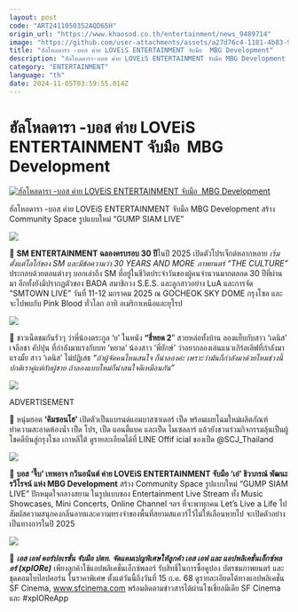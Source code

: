 ```yaml
---
layout: post
code: "ART2411050352AQD65H"
origin_url: "https://www.khaosod.co.th/entertainment/news_9489714"
image: "https://github.com/user-attachments/assets/a27d76c4-1181-4b83-9e2a-bc7e7366b2db"
title: "ฮัลโหลดารา -บอส ค่าย LOVEiS ENTERTAINMENT จับมือ  MBG Development"
description: "ฮัลโหลดารา-บอส ค่าย LOVEiS ENTERTAINMENT จับมือ MBG Development สร้าง Community Space รูปแบบใหม่ “GUMP SIAM LIVE” ปักหมุดใจกลางสยาม"
category: "ENTERTAINMENT"
language: "th"
date: 2024-11-05T03:59:55.014Z
---
```


# ฮัลโหลดารา -บอส ค่าย LOVEiS ENTERTAINMENT จับมือ  MBG Development

[![ฮัลโหลดารา -บอส ค่าย LOVEiS ENTERTAINMENT จับมือ  MBG Development](https://www.khaosod.co.th/wpapp/uploads/2024/11/loo.jpg "ฮัลโหลดารา -บอส ค่าย LOVEiS ENTERTAINMENT จับมือ  MBG Development")](https://www.khaosod.co.th/wpapp/uploads/2024/11/loo.jpg)

ฮัลโหลดารา -บอส ค่าย LOVEiS ENTERTAINMENT จับมือ MBG Development สร้าง Community Space รูปแบบใหม่ “GUMP SIAM LIVE”

![](https://www.khaosod.co.th/wpapp/uploads/2024/11/โปรเจ็กต์ครบรอบ-30-ปี-SM-ENTERTAINMENT.jpg)

📌 **SM ENTERTAINMENT ฉลองครบรอบ 30 ปี**ในปี 2025 เปิดตัวโปรเจ็กต์หลากหลาย _เริ่มตั้งแต่โลโก้ของ SM และมีข้อความว่า 30 YEARS AND MORE ภาพยนตร์ “THE CULTURE”_ ประกอบด้วยตอนต่างๆ บอกเล่าถึง SM ที่อยู่ในชีวิตประจำวันของผู้คนจำนวนมากตลอด 30 ปีที่ผ่านมา อีกทั้งยังมีปรากฏตัวของ BADA สมาชิกวง S.E.S. และลูกสาวอย่าง LuA และการจัด “SMTOWN LIVE” วันที่ 11-12 มกราคม 2025 ณ GOCHEOK SKY DOME กรุงโซล และจะไปพบกับ Pink Blood ทั่วโลก อาทิ อเมริกาเหนือและยุโรป

![](https://www.khaosod.co.th/wpapp/uploads/2024/11/เดนิส-เจลีลชา.jpg)

📌 ชาวเน็ตชมกันรัวๆ ว่าพี่น้องตระกูล ‘ย’ ในหนัง **“ธี่หยด 2**” สวยหล่อทั้งบ้าน ลองแย็บกับสาว ‘เดนิส’ เจลีลชา คัปปุน ที่กำลังมาแรงกับบท ‘หยาด’ น้องสาว ‘พี่ยักษ์’ ว่าอยากลองเล่นแนวเกิร์ลเลิฟที่กำลังมาแรงมั้ย สาว ‘เดนิส’ ไม่ปฏิเสธ _“ถ้าผู้จัดคนไหนสนใจ ก็น่าลองค่ะ เพราะว่ามันก็กำลังมาด้วยไหมช่วงนี้ ปกติเราคู่แต่กับผู้ชาย ถ้าลองแบบใหม่ก็น่าสนใจดีเหมือนกัน”_

![](https://www.khaosod.co.th/wpapp/uploads/2024/11/คิมซอนโฮ.jpg)

ADVERTISEMENT

📌 หนุ่มฮอต **‘คิมซอนโฮ’** เปิดตัวเป็นแบรนด์แอมบาสซาเดอร์ เป็ด พร้อมเผยโฉมใหม่ผลิตภัณฑ์ทำความสะอาดห้องน้ำ เป็ด โปร, เป็ด แอนตี้แบค และเป็ด ไมเซลลาร์ แล้วยังชวนร่วมกิจกรรมลุ้นเป็นผู้โชคดีบินสู่กรุงโซล เกาหลีใต้ ดูรายละเอียดได้ที่ LINE Offif icial ของเป็ด @SCJ\_Thailand

![](https://www.khaosod.co.th/wpapp/uploads/2024/11/จี๊บ-เทพอาจ-เอ๋-ธิวาภรณ์.jpg)

📌 **บอส ‘จี๊บ’ เทพอาจ กวินอนันต์ ค่าย LOVEiS ENTERTAINMENT จับมือ ‘เอ๋’ ธิวาภรณ์ พัฒนะรวีโรจน์ แห่ง MBG Development** สร้าง Community Space รูปแบบใหม่ “GUMP SIAM LIVE” ปักหมุดใจกลางสยาม ในรูปแบบของ Entertainment Live Stream ทั้ง Music Showcases, Mini Concerts, Online Channel ฯลฯ ที่จะพาทุกคน Let’s Live a Life ไปสัมผัสความสนุกคงกลิ่นอายและความทรงจำของพื้นที่สยามสแควร์ไว้ไม่ให้เลือนหายไป จะเปิดตัวอย่างเป็นทางการในปี 2025

![](https://www.khaosod.co.th/wpapp/uploads/2024/11/เอสเอฟ.jpg)

📌 _**เอส เอฟ คอร์ปอเรชั่น จับมือ ปตท. จัดแคมเปญพิเศษให้ลูกค้า เอส เอฟ และ แอปพลิเคชั่นเอ็กซ์พลอร์ (xplORe)**_ เพียงลูกค้าใช้แอปพลิเคชั่นเอ็กซ์พลอร์ รับสิทธิ์ในการซื้อคูปอง บัตรชมภาพยนตร์ และชุดคอมโบป๊อปคอร์น ในราคาพิเศษ ตั้งแต่วันนี้ถึงวันที่ 15 ก.ค. 68 ดูรายละเอียดได้ทางแอปพลิเคชั่น SF Cinema, www.sfcinema.com พร้อมติดตามข่าวสารได้ผ่านโซเชี่ยลมีเดีย SF Cinema และ #xplOReApp